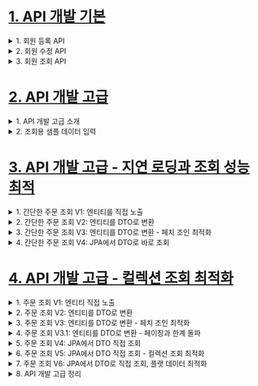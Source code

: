 # [1. API 개발 기본](./1.API-develop-basic)

<details> <summary> 1. 회원 등록 API </summary>

### V1: 엔티티를 RequestBody에 직접 매핑
- 문제점
    - 엔티티에 프레젠테이션 계층을 위한 로직이 추가된다.
    - 엔티티에 API 검증을 위한 로직이 들어간다. (@NotEmpty 등등)
    - 실무에서는 회원 엔티티를 위한 API가 다양하게 만들어지는데, 한 엔티티에 각각의 API를 위한
    모든 요청 요구사항을 담기는 어렵다.
    - 엔티티가 변경되면 API 스펙이 변한다.
- 결론
    - API 요청 스펙에 맞추어 별도의 DTO를 파라미터로 받는다.

### V2: 엔티티 대신에 DTO를 RequestBody에 매핑
- `CreateMemberRequest`를 `Member`엔티티 대신에 RequestBody와 매핑한다.
- 엔티티와 프레젠테이션 계층을 위한 로직을 분리할 수 있다.
- 엔티티와 API 스펙을 명확하게 분리할 수 있다.
- 엔티티가 변해도 API 스펙이 변하지 않는다.

> 참고: 실무에서는 엔티티를 API 스펙에 노출하면 안된다!

</details>


<details> <summary> 2. 회원 수정 API </summary>

### 회원 수정 API
- 회원 수정도 DTO를 요청 파라미터로 매핑
- 변경 감지를 사용해서 데이터를 수정

> 오류정정: 회원 수정 API`updateMemberV2`은 회원 정보를 부분 업데이트 한다. 여기서 PUT 방식을
> 사용했는데, PUT은 전체 업데이트를 할 때 사용하는 것이 맞다. 부분 업데이트를 하려면 PATCH를 사용하거나
> POST를 사용하는것이 REST 스타일에 맞다.

</details>


<details> <summary> 3. 회원 조회 API </summary>

### 회원 조회V1: 응답 값으로 엔티티를 직접 외부에 노출
- 문제점
    - 엔티티에 프레젠테이션 계층을 위한 로직이 추가된다.
    - 기본적으로 엔티티의 모든 값이 노출된다.
    - 응답 스펙을 맞추기 위해 로직이 추가된다. (@JsonIgnore, 별도의 뷰 로직 등등)
    - 실무에서는 같은 엔티티에 대해 API가 용도에 따라 다양하게 만들어지는데, 한 엔티티에 각각의
    - API를 위한 프레젠테이션 응답 로직을 담기는 어렵다.
    - 엔티티가 변경되면 API 스펙이 변한다.
    - 추가로 컬렉션을 직접 반환하면 항후 API 스펙을 변경하기 어렵다.(별도의 Result 클래스 생성으로
    - 해결)
- 결론
    - API 응답 스펙에 맞추어 별도의 DTO를 반환한다

> 참고: 엔티티를 외부에 노출하지 마라!
> 실무에서는 `member` 엔티티의 데이터가 필요한 API가 계속 증가하게 된다. 어떤 API는 `name`필드가
> 필요하지만, 어떤 API는 `name`필드가 필요없을 수 있다. 결론적으로 엔티티 대신에 API 스펙에 맞는
> 별도의 DTO를 노출해야 한다.

### 회원 조회V2: 응답 값으로 엔티티가 아닌 별도의 DTO 사용
- 엔티티를 DTO로 변환해서 반환한다.
- 엔티티가 변해도 API 스펙이 변경되지 않는다.
- 추가로 Result 클래스로 컬렉션을 감싸서 향후 필요한 필드를 추가할 수 있다.

</details>


# [2. API 개발 고급](./2.API-develop-advanced-prepare)

<details> <summary> 1. API 개발 고급 소개 </summary>

- API 개발 고급 - 조회용 샘플 데이터 입력
- API 개발 고급 - 지연 로딩과 조회 성능 최적화
- API 개발 고급 - 컬렉션 조회 최적화
- API 개발 고급 - 페이징과 한계 돌파
- API 개발 고급 - OSIV와 성능 최적화

</details>

<details> <summary> 2. 조회용 샘플 데이터 입력 </summary>

**API 개발 고급 설명을 위해 샘플 데이터를 입력하자**
- userA
    - JPA1 BOOK
    - JPA2 BOOK
- userB
    - SPRING1 BOOK
    - SPRING2 BOOK

> 참고: 주문 내역 화면에서는 회원당 주문 내역을 하나만 출력했으므로 하나만 노출된다.

</details>


# [3. API 개발 고급 - 지연 로딩과 조회 성능 최적](./3.API-develop-advanced-lazy-loading-select-optimization)

<details> <summary> 1. 간단한 주문 조회 V1: 엔티티를 직접 노출 </summary>

- 주문 + 배송정보 + 회원을 조회하는 API를 만들자
- 지연 로딩 떄문에 발생하는 성능 문제를 단계적으로 해결해보자.

> 참고: 지금부터 설명하는 내용은 정말 중요하다. 실무에서 JPA를 사용하려면 100% 이해해야 한다.
> 안그러면 엄청난 시간을 날리게 된다.

### 간간단 주문 조회V1: 엔티티를 직접 노출
- 엔티티를 직접 노출하는 것은 좋지 않다 (앞장에서 이미 설명)
- `order` -> `member`와 `order` -> `address`는 지연 로딩이다. 따라서 실제 엔티티 대신에 프록시 존재
- jackson 라이브러리는 기본적으로 이 프록시 객체를 json으로 어떻게 생성해야 하는지 모름 -> 예외 발생
- `Hibernate5Mdule`을 스프링 빈으로 등록하면 해결(스프링 부트 사용중)

**Hibernate5Mdule 등록**
- `JpashopApplication(main)`에 다음 코드를 추가
    ```java
    @Bean
    Hibernate5Module hibernate5Module() {
     return new Hibernate5Module();
    }
    ```
- 기본적으로 초기화 된 프록시 객체만 노출, 초기화 되지 않은 프록시 객체는 노출 안함

> 참고: `build.gradle`에 다음 라이브러리를 추가 해야 된다.
> `implementation 'com.fasterxml.jackson.datatype:jackson-datatype-hibernate5'`


- 다음과 같이 설정하면 강제로 지연 로딩 가능
```java
@Bean
Hibernate5Module hibernate5Module() {
 Hibernate5Module hibernate5Module = new Hibernate5Module();
 //강제 지연 로딩 설정
 hibernate5Module.configure(Hibernate5Module.Feature.FORCE_LAZY_LOADING,
true);
 return hibernate5Module;
}
```
- 이 옵션을 키면`order->member`, `member->orders` 양방향 연관관계를 계속 로딩하게 된다. 따라서 `@JsonIgnore`옵션을 한곳에 주어야 한다.

> 주의: 엔티티를 직접 노출할 때는 양방향 연관관계가 걸린 곳은 꼭! 한곳을 `@JsonIgnore`처리 해야 한다.
> 안그러면 양쪽을 서로 호출하면서 무한 루프가 걸린다.

> 참고: 앞에서 계속 강조했듯이 정말 간단한 애플리케이션이 아니면 엔티티를 API 응답으로 외부로 노출하는 것은 좋지 않다.
> 따라서 `Hibernate5Module`를 사용하기 보다는 DTO로 변환해서 반환하는 것이 더 좋은 방법이다.

> 주의: 지연로딩(LAZY)를 피하기 위해서 즉시 로딩(EAGER)으로 설정하면 안된다!
> 즉시 로딩 때문에 연관관계가 필요 없는 경우에도 데이터를 항상 조회해서 성능 문제가 발생할 수 있다. 즉시 로딩으로
> 설정하면 성능 튜닝이 매우 어려워 진다.
> 항상 지연 로딩을 기본으로 하고, 성능 최적화가 필요한 경우에는 페치 조인(fetch join)을 사용해라(V3에서 설명)


</details>

<details> <summary> 2. 간단한 주문 조회 V2: 엔티티를 DTO로 변환 </summary>

**OrderSimpleApiController - 추가**
- 엔티티를 DTO로 변환하는 일반적인 방법이다.
- 쿼리가 총 1 + N + N 실행된다. (v1과 쿼리수 결과는 같다)
    - `order`조회 1번(order 조회 결과 수가 N이 된다.)
    - `order -> member`지연 로딩 조회 N번
    - `order -> delivery` 지연 로딩 조회 N번
    - 예) order의 결과가 4개면 최악의 경우 1 + 4 + 4번 실행된다.(최악의 경우)
        - 지연로딩은 영속성 컨텍스트에서 조회하므로, 이미 조회된 경우 쿼리를 생략한다.


</details>

<details> <summary> 3. 간단한 주문 조회 V3: 엔티티를 DTO로 변환 - 페치 조인 최적화 </summary>

**OrderRepository - 추가**
- 엔티티를 페치 조인(fetch join)을 사용해서 쿼리 1번에 조회
- 페치 조인으로 `order -> member`, `order -> delivery`는 이미 조회 된 상태 이므로 지연 로딩X

</details>

<details> <summary> 4. 간단한 주문 조회 V4: JPA에서 DTO로 바로 조회 </summary>

**OrderSimpleQueryDto 리포지토리에서 DTO 직접 조회**
- 일반적인 SQL을 사용할 때 처럼 원하는 값을 선택해서 조회
- `new` 명령어를 사용해서 JPQL의 결과를 DTO로 즉시 변환
- SELECT 절에서 원하는 데이터를 직접 선택하므로 DB -> 애플리케이션 네트웍 용량 최적화(생각보다 미비)
- 리포지토리 재사용성 떨어짐, API 스펙에 맞춘 코드가 리포지토리에 들어가는 단점

### 정리
- 엔티티를 DTO로 변환하거나, DTO로 바로 조회하는 두가지 방법은 각각 장단점이 있다. 둘중 상황에 따라서
더 나은 방법을 선택하면 된다. 엔티티로 조회하면 리포지토리 재사용성도 좋고, 개발도 단순해진다.
따라서 권장하는 방법은 다음과 같다.

**쿼리 방식 선택 권장 순서**
1. 우선 엔티티를 DTO로 변환하는 방법을 선택한다.
2. 필요하면 페치 조인으로 성능을 최적화 한다. 대부분의 성능 이슈가 해결된다.
3. 그래도 안되면 DTO로 직접 조회하는 방법을 사용한다.
4. 최후의 방법은 JPA가 제공하는 네이티브 SQL이나 스프링 JDBC Template을 사용해서 SQL을 직접 사용한다.


</details>





# [4. API 개발 고급 - 컬렉션 조회 최적화](./4.API-develop-advanced-collection-select-optimization)


<details> <summary> 1. 주문 조회 V1: 엔티티 직접 노출 </summary>

- 주문내역에서 추가로 주문한 상품 정보를 추가로 조회하자.
- Order 기준으로 컬렉션인 `OrderItem`와 `Item`이 필요하다.
- 앞의 예제에서는 toOne(OntToOne, ManyToOne) 관계만 있었다.
- 이번에는 컬렉션인 일대다 관계(OneToMany)를 조회하고, 최적화하는 방법을 알아보자.

### 주문 조회 V1: 엔티티 직접 노출
- `orderItem`, `item` 관계를 직접 초기화하면 `Hibernate5Module`설정에 의해 엔티티를 JSON으로 생성한다.
- 양방향 연관관계면 무한 루프에 걸리지 않게 한곳에 `@JsonIgnore`를 추가해야 한다.
- 엔티티를 직접 노출하므로 좋은 방법은 아니다.

</details>



<details> <summary> 2. 주문 조회 V2: 엔티티를 DTO로 변환 </summary>

</details>



<details> <summary> 3. 주문 조회 V3: 엔티티를 DTO로 변환 - 페치 조인 최적화 </summary>

</details>



<details> <summary> 4. 주문 조회 V3.1: 엔티티를 DTO로 변환 - 페이징과 한계 돌파 </summary>

</details>



<details> <summary> 5. 주문 조회 V4: JPA에서 DTO 직접 조회 </summary>

</details>



<details> <summary> 6. 주문 조회 V5: JPA에서 DTO 직접 조회 - 컬렉션 조회 최적화 </summary>

</details>



<details> <summary> 7. 주문 조회 V6: JPA에서 DTO로 직접 조회, 플랫 데이터 최적화 </summary>

</details>


<details> <summary> 8. API 개발 고급 정리 </summary>

</details>
